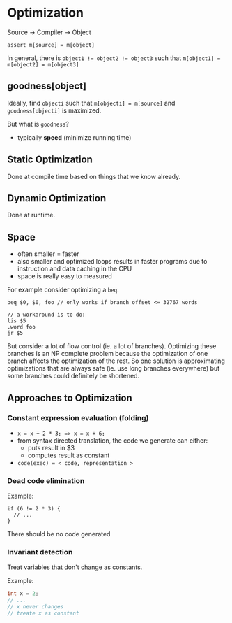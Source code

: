 # Optimization

Source -> Compiler -> Object

`assert m[source] = m[object]`

In general, there is `object1 != object2 != object3` such that `m[object1] = m[object2] = m[object3]`

## goodness[object]

Ideally, find `objecti` such that `m[objecti] = m[source]` and `goodness[objecti]` is maximized.

But what is `goodness`?

- typically __speed__ (minimize running time)

## Static Optimization

Done at compile time based on things that we know already.

## Dynamic Optimization

Done at runtime.

## Space

- often smaller = faster
- also smaller and optimized loops results in faster programs due to instruction and data caching in the CPU
- space is really easy to measured

For example consider optimizing a `beq`:

```
beq $0, $0, foo // only works if branch offset <= 32767 words

// a workaround is to do:
lis $5
.word foo
jr $5
```

But consider a lot of flow control (ie. a lot of branches). Optimizing these branches is an NP complete problem because
the optimization of one branch affects the optimization of the rest. So one solution is approximating optimizations that
are always safe (ie. use long branches everywhere) but some branches could definitely be shortened.

## Approaches to Optimization

### Constant expression evaluation (folding)

  - `x = x + 2 * 3; => x = x + 6;`
  - from syntax directed translation, the code we generate can either:
    - puts result in $3
    - computes result as constant
  - `code(exec) = < code, representation >`

### Dead code elimination

Example:

```
if (6 != 2 * 3) {
  // ...
}
```

There should be no code generated

### Invariant detection

Treat variables that don't change as constants.

Example:

```C
int x = 2;
// ...
// x never changes
// treate x as constant
```